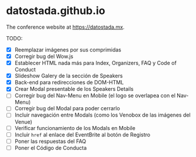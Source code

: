 # datostada.github.io
The conference website at https://datostada.mx.

TODO:
- [x] Reemplazar imágenes por sus comprimidas
- [x] Corregir bug del Wow.js
- [x] Establecer HTML nada más para Index, Organizers, FAQ y Code of Conduct
- [x] Slideshow Galery de la sección de Speakers
- [x] Back-end para redirecciones de DOM-HTML
- [x] Crear Modal presentable de los Speakers Details
- [ ] Corregir bug del Nav-Menu en Mobile (el logo se overlapea con el Nav-Menu)
- [ ] Corregir bug del Modal para poder cerrarlo
- [ ] Incluir navegación entre Modals (como los Venobox de las imágenes del Venue)
- [ ] Verificar funcionamiento de los Modals en Mobile
- [ ] Incluir `href` al enlace del EventBrite al botón de Registro
- [ ] Poner las respuestas del FAQ
- [ ] Poner el Código de Conducta
